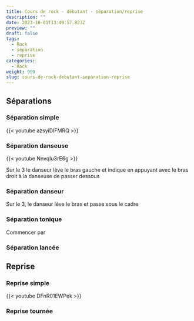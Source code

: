 ```yaml
---
title: Cours de rock - débutant - séparation/reprise
description: ""
date: 2023-10-01T13:49:57.823Z
preview: ""
draft: false
tags:
  - Rock
  - séparation
  - reprise
categories:
  - Rock
weight: 999
slug: cours-de-rock-debutant-separation-reprise
---
```


## Séparations

### Séparation simple

{{< youtube azsyiDIFMRQ >}}

### Séparation danseuse

{{< youtube NnvqIu3rE6g >}}

Sur le 3 le danseur lève le bras gauche et indique en appuyant avec le bras droit à la danseuse de passer dessous 

### Séparation danseur

Sur le 3, le danseur lève le bras et passe sous le cadre

### Séparation tonique

Commencer par 

### Séparation lancée

## Reprise

### Reprise simple

{{< youtube DFnR01EWPek >}}

### Reprise tournée


